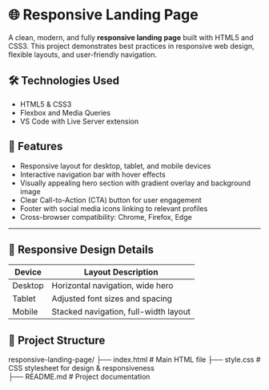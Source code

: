 # 🌐 Responsive Landing Page

A clean, modern, and fully **responsive landing page** built with HTML5 and CSS3. This project demonstrates best practices in responsive web design, flexible layouts, and user-friendly navigation.



## 🛠️ Technologies Used

- HTML5 & CSS3
- Flexbox and Media Queries
- VS Code with Live Server extension



## 🚀 Features

- Responsive layout for desktop, tablet, and mobile devices
- Interactive navigation bar with hover effects
- Visually appealing hero section with gradient overlay and background image
- Clear Call-to-Action (CTA) button for user engagement
- Footer with social media icons linking to relevant profiles
- Cross-browser compatibility: Chrome, Firefox, Edge

---

## 📱 Responsive Design Details

| Device        | Layout Description                  
|---------------|-----------------------------------
| Desktop       | Horizontal navigation, wide hero  
| Tablet        | Adjusted font sizes and spacing   
| Mobile        | Stacked navigation, full-width layout 



## 📁 Project Structure

responsive-landing-page/
├── index.html           # Main HTML file
├── style.css            # CSS stylesheet for design & responsiveness                 
├── README.md            # Project documentation
